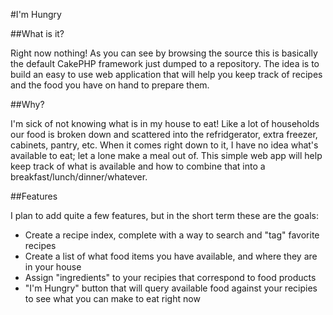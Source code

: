 #I'm Hungry

##What is it? 

Right now nothing! As you can see by browsing the source this is basically the default CakePHP framework just dumped to a repository. The idea is to build an easy to use web application that will help you keep track of recipes and the food you have on hand to prepare them. 

##Why?

I'm sick of not knowing what is in my house to eat! Like a lot of households our food is broken down and scattered into the refridgerator, extra freezer, cabinets, pantry, etc. When it comes right down to it, I have no idea what's available to eat; let a lone make a meal out of. This simple web app will help keep track of what is available and how to combine that into a breakfast/lunch/dinner/whatever. 

##Features

I plan to add quite a few features, but in the short term these are the goals:

* Create a recipe index, complete with a way to search and "tag" favorite recipes
* Create a list of what food items you have available, and where they are in your house
* Assign "ingredients" to your recipies that correspond to food products
* "I'm Hungry" button that will query available food against your recipies to see what you can make to eat right now


